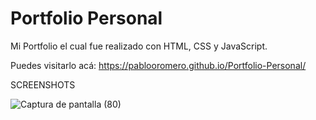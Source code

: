 # Portfolio Personal

Mi Portfolio el cual fue realizado con HTML, CSS y JavaScript.

Puedes visitarlo acá: https://pablooromero.github.io/Portfolio-Personal/

SCREENSHOTS

![Captura de pantalla (80)](https://user-images.githubusercontent.com/76419938/120942072-cc810d80-c6fc-11eb-834a-d01edf0c1a4a.png)

